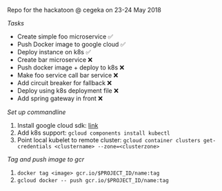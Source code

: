 Repo for the hackatoon @ cegeka on 23-24 May 2018

_Tasks_
* Create simple foo microservice ✅
* Push Docker image to google cloud ✅ 
* Deploy instance on k8s ✅
* Create bar microservice ❌
* Push docker image + deploy to k8s ❌
* Make foo service call bar service ❌
* Add circuit breaker for fallback ❌
* Deploy using k8s deployment file ❌
* Add spring gateway in front ❌

_Set up commandline_
1. Install google cloud sdk: [link](https://cloud.google.com/sdk/docs/quickstart-macos)
2. Add k8s support: `gcloud components install kubectl`
3. Point local kubelet to remote cluster: `gcloud container clusters get-credentials <clustername> --zone=<clusterzone>`

_Tag and push image to gcr_
1. `docker tag <image> gcr.io/$PROJECT_ID/name:tag`
2. `gcloud docker -- push gcr.io/$PROJECT_ID/name:tag` 
